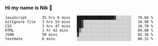 ### Hi my name is Nik 👋

<!--
**NikDoe/NikDoe** is a ✨ _special_ ✨ repository because its `README.md` (this file) appears on your GitHub profile.

Here are some ideas to get you started:

- 🔭 I’m currently working on ...
- 🌱 I’m currently learning ...
- 👯 I’m looking to collaborate on ...
- 🤔 I’m looking for help with ...
- 💬 Ask me about ...
- 📫 How to reach me: ...
- 😄 Pronouns: ...
- ⚡ Fun fact: ...
-->

<!--START_SECTION:waka-->

```text
JavaScript       25 hrs 6 mins   █████████████████▓░░░░░░░   70.84 %
GitIgnore file   3 hrs 53 mins   ██▓░░░░░░░░░░░░░░░░░░░░░░   10.98 %
CSS              3 hrs 47 mins   ██▓░░░░░░░░░░░░░░░░░░░░░░   10.70 %
HTML             1 hr 42 mins    █▒░░░░░░░░░░░░░░░░░░░░░░░   04.80 %
JSON             50 mins         ▓░░░░░░░░░░░░░░░░░░░░░░░░   02.36 %
textmate         6 mins          ░░░░░░░░░░░░░░░░░░░░░░░░░   00.31 %
```

<!--END_SECTION:waka-->
